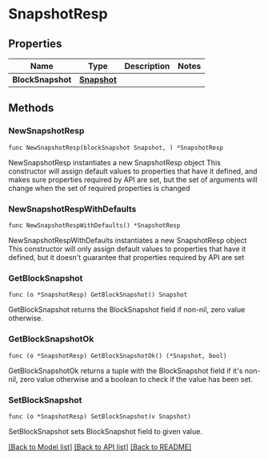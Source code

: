 # SnapshotResp

## Properties

Name | Type | Description | Notes
------------ | ------------- | ------------- | -------------
**BlockSnapshot** | [**Snapshot**](Snapshot.md) |  | 

## Methods

### NewSnapshotResp

`func NewSnapshotResp(blockSnapshot Snapshot, ) *SnapshotResp`

NewSnapshotResp instantiates a new SnapshotResp object
This constructor will assign default values to properties that have it defined,
and makes sure properties required by API are set, but the set of arguments
will change when the set of required properties is changed

### NewSnapshotRespWithDefaults

`func NewSnapshotRespWithDefaults() *SnapshotResp`

NewSnapshotRespWithDefaults instantiates a new SnapshotResp object
This constructor will only assign default values to properties that have it defined,
but it doesn't guarantee that properties required by API are set

### GetBlockSnapshot

`func (o *SnapshotResp) GetBlockSnapshot() Snapshot`

GetBlockSnapshot returns the BlockSnapshot field if non-nil, zero value otherwise.

### GetBlockSnapshotOk

`func (o *SnapshotResp) GetBlockSnapshotOk() (*Snapshot, bool)`

GetBlockSnapshotOk returns a tuple with the BlockSnapshot field if it's non-nil, zero value otherwise
and a boolean to check if the value has been set.

### SetBlockSnapshot

`func (o *SnapshotResp) SetBlockSnapshot(v Snapshot)`

SetBlockSnapshot sets BlockSnapshot field to given value.



[[Back to Model list]](../README.md#documentation-for-models) [[Back to API list]](../README.md#documentation-for-api-endpoints) [[Back to README]](../README.md)


